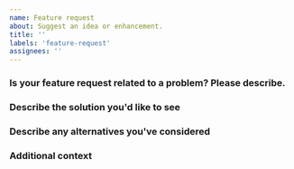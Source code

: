 ```yaml
---
name: Feature request
about: Suggest an idea or enhancement.
title: ''
labels: 'feature-request'
assignees: ''
---
```


### Is your feature request related to a problem? Please describe.

<!-- A clear and concise description of the problem. Example: I'm always frustrated when [...] -->

### Describe the solution you'd like to see

<!-- A clear and concise description of what you want to happen. Adding some code examples would be neat! -->

### Describe any alternatives you've considered

<!-- A clear and concise description of any alternative solutions or features you've considered. -->

### Additional context

<!-- Add any other context or screenshots about the feature request here. -->
